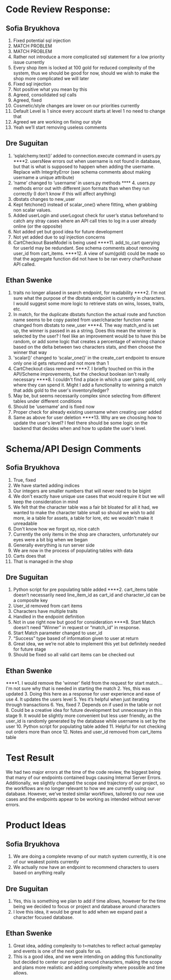 # Code Review Response:

## Sofia Bryukhova
1. Fixed potential sql injection
2. MATCH PROBLEM
3. MATCH PROBLEM
4. Rather not introduce a more complicated sql statement for a low priority issue currently
5. Every shop item is locked at 100 gold for reduced complexity of the system, thus we should be good for now, should we wish to make the shop more complicated we will later
6. Fixed sql injection
7. Not positive what you mean by this
8. Agreed, consolidated sql calls
9. Agreed, fixed
10. Cosmetic/style changes are lower on our priorities currently
11. Default Level is 1 since every account starts at level 1 no need to change that
12. Agreed we are working on fixing our style
13. Yeah we’ll start removing useless comments

## Dre Suguitan
1. ‘sqlalchemy.text()’ added to connection.execute command in users.py
****2. usersNew errors out when username is not found in database, but that is what is supposed to happen when adding the username. Replace with IntegrityError (see schema comments about making username a unique attribute)
3. ‘name’ changed to ‘username’ in users.py methods
**** 4. users.py methods error out with different json formats than when they run correctly (I don’t know if this will affect anything)
5. dbstats changes to new_user
6. Kept fetchone() instead of scalar_one() where fitting, when grabbing non scalar values.
7. Added userLogin and userLogout check for user’s status beforehand to catch any stray cases where an API call tries to log in a user already online (or the opposite)
8. Not added yet but good idea for future development
9. Not yet added due to sql injection concerns
10. CartCheckout BaseModel is being used
****11. add_to_cart querying for userId may be redundant. See schema comments about removing user_id from cart_items.
****12. A view of sum(gold) could be made so that the aggregate function did not have to be ran every charPurchase API called.

## Ethan Swenke
1. traits no longer aliased in search endpoint, for readability
****2. I'm not sure what the purpose of the dbstats endpoint is currently in characters. I would suggest some more logic to retrieve stats on wins, losses, traits, etc.
3. In match, for the duplicate dbstats function the actual route and function name seems to be copy pasted from user/character function name changed from dbstats to new_user
****4. The way match_end is set up, the winner is passed in as a string. Does this mean the winner is selected by the user? I feel like an improvement would be to have this be random, or add some logic that creates a percentage of winning chance based on the delta between two characters stats, and then choose the winner that way
5. 'scalar()' changed to ‘scalar_one()’ in the create_cart endpoint to ensure only one id gets returned and not more than 1
6. CartCheckout class removed
****7. I briefly touched on this in the API/Scheme improvements, but the checkout boolean isn't really necessary
****8. I couldn't find a place in which a user gains gold, only where they can spend it. Might I add a functionality to winning a match that adds gold to the user's inventory/ledger?
9. May be, but seems necessarily complex since selecting from different tables under different conditions
10. Should be ‘username’ and is fixed now
11. Proper check for already existing username when creating user added
12. Same as above for user deletion
****13. Why are we choosing how to update the user's level? I feel there should be some logic on the backend that decides when and how to update the user's level.


# Schema/API Design Comments

## Sofia Bryukhova
1. True, fixed
2. We have started adding indices
3. Our integers are smaller numbers that will never need to be bigint
4. We don't exactly have unique use cases that would require it but we will keep the consideration in mind
5. We felt that the character table was a fair bit bloated for all it had, we wanted to make the character table small so should we wish to add more, ie a table for assets, a table for lore, etc we wouldn't make it unreadable
6. Don't know how we forgot xp, nice catch
7. Currently the only items in the shop are characters, unfortunately our eyes were a bit big when we began
8. Generally everything is run server side
9. We are now in the process of populating tables with data
10. Carts does that
11. That is managed in the shop

## Dre Suguitan
1. Python script for pre populating table added
****2. cart_items table doesn’t necessarily need line_item_id as cart_id and character_id can be a composite key
3. User_id removed from cart items
4. Characters have multiple traits
5. Handled in the endpoint definition
6. Not in use right now but good for consideration
****8. Start Match doesn’t need “Winner” in request or “match_id” in response.
9. Start Match parameter changed to user_id
10. “Success” type based of information given to user at return
11. Great idea, we we’re not able to implement this yet but definitely needed for future stage
12. Should be fixed so all valid cart items can be checked out


## Ethan Swenke
****1. I would remove the 'winner' field from the request for start match... I'm not sure why that is needed in starting the match
2. Yes, this was updated
3. Doing this here as a response for user experience and ease of use
4. It updates the users level
5. Yes it’s helpful when just iterating through transactions
6. Yes, fixed
7. Depends on if used in the table or not
8. Could be a creative idea for future development but unnecessary in this stage
9. It would be slightly more convenient but less user friendly, as the user_id is randomly generated by the database while username is set by the user
10. Python script for populating table added
11. Helpful for not checking out orders more than once
12. Notes and user_id removed from cart_items table

# Test Result
We had two major errors at the time of the code review, the biggest being that many of our endpoints contained bugs causing Internal Server Errors. Additionally, we slightly changed the scope and trajectory of our project, so the workflows are no longer relevant to how we are currently using our database. However, we’ve tested similar workflows, tailored to our new use cases and the endpoints appear to be working as intended without server errors.

# Product Ideas

## Sofia Bryukhova
1. We are doing a complete revamp of our match system currently, it is one of our weakest points currently
2. We actually now have an endpoint to recommend characters to users based on anything really

## Dre Suguitan
1. Yes, this is something we plan to add if time allows, however for the time being we decided to focus or project and database around characters
2. I love this idea, it would be great to add when we expand past a character focused database.

## Ethan Swenke
1. Great idea, adding complexity to t=matches to reflect actual gameplay and events is one of the next goals for us.
2. This is a good idea, and we were intending on adding this functionality but decided to center our project around characters, making the scope and plans more realistic and adding complexity where possible and time allows.
